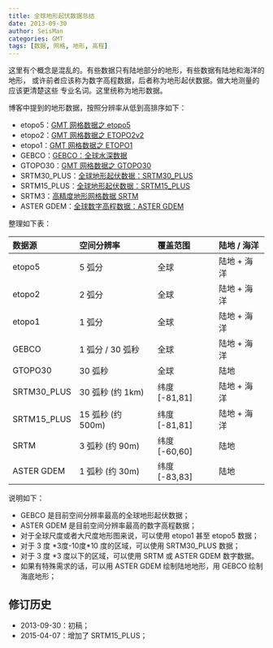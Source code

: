 ```yaml
---
title: 全球地形起伏数据总结
date: 2013-09-30
author: SeisMan
categories: GMT
tags: [数据, 网格, 地形, 高程]
---
```


这里有个概念是混乱的。有些数据只有陆地部分的地形，有些数据有陆地和海洋的地形，
或许前者应该称为数字高程数据，后者称为地形起伏数据。做大地测量的应该更清楚这些
专业名词。这里统称为地形数据。

博客中提到的地形数据，按照分辨率从低到高排序如下：

-   etopo5：[GMT 网格数据之 etopo5](/global-relief-model-etopo5.html)
-   etopo2：[GMT 网格数据之 ETOPO2v2](/global-relief-model-etopo2.html)
-   etopo1：[GMT 网格数据之 ETOPO1](/global-relief-model-etopo1.html)
-   GEBCO：[GEBCO：全球水深数据](/gebco-global-bathymetry-data.html)
-   GTOPO30：[GMT 网格数据之 GTOPO30](/global-digital-elevation-model-gtopo30.html)
-   SRTM30\_PLUS：[全球地形起伏数据：SRTM30\_PLUS](/srtm30-plus.html)
-   SRTM15\_PLUS：[全球地形起伏数据：SRTM15\_PLUS](/srtm15-plus.html)
-   SRTM3：[高精度地形网格数据 SRTM](/srtm.html)
-   ASTER GDEM：[全球数字高程数据：ASTER GDEM](/aster-gdem.html)

整理如下表：

| 数据源       | 空间分辨率        | 覆盖范围      | 陆地 / 海洋 |
|:-------------|:------------------|:--------------|:------------|
| etopo5       | 5 弧分            | 全球          | 陆地 + 海洋 |
| etopo2       | 2 弧分            | 全球          | 陆地 + 海洋 |
| etopo1       | 1 弧分            | 全球          | 陆地 + 海洋 |
| GEBCO        | 1 弧分 / 30 弧秒  | 全球          | 陆地 + 海洋 |
| GTOPO30      | 30 弧秒           | 全球          | 陆地        |
| SRTM30\_PLUS | 30 弧秒 (约 1km)  | 纬度 [-81,81] | 陆地 + 海洋 |
| SRTM15\_PLUS | 15 弧秒 (约 500m) | 纬度 [-81,81] | 陆地 + 海洋 |
| SRTM         | 3 弧秒 (约 90m)   | 纬度 [-60,60] | 陆地        |
| ASTER GDEM   | 1 弧秒 (约 30m)   | 纬度 [-83,83] | 陆地        |

说明如下：

-   GEBCO 是目前空间分辨率最高的全球地形起伏数据；
-   ASTER GDEM 是目前空间分辨率最高的数字高程数据；
-   对于全球尺度或者大尺度地形图来说，可以使用 etopo1 甚至 etopo5 数据；
-   对于 3 度 \*3度-10度\*10 度的区域，可以使用 SRTM30\_PLUS 数据；
-   对于 3 度 \*3 度以下的区域，可以使用 SRTM 或 ASTER GDEM 数字数据。
-   如果有特殊需求的话，可以用 ASTER
    GDEM 绘制陆地地形，用 GEBCO 绘制海底地形；

## 修订历史

-   2013-09-30：初稿；
-   2015-04-07：增加了 SRTM15\_PLUS；
